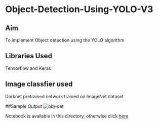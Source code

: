 # Object-Detection-Using-YOLO-V3

## Aim
To implement Object detection using the YOLO algorithm

## Libraries Used 
Tensorflow and Keras

## Image classfier used 
Darknet pretrained network trained on ImageNet dataset

##Sample Output
![obj-det](https://user-images.githubusercontent.com/57295909/183562171-99891532-60c1-4838-aa3b-8f364be95570.png)

Notebook is available in this directory, otherwise click [here](https://github.com/prashu316/Object-Detection-Using-YOLO-V3/blob/main/yolo_v3.ipynb)
